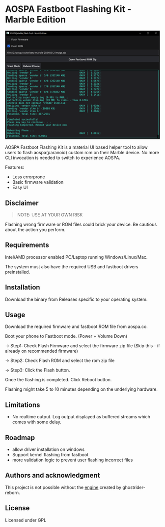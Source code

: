 # AOSPA Fastboot Flashing Kit - Marble Edition

<img src="tool.png" alt="Image" width="640px">


AOSPA Fastboot Flashing Kit is a material UI based helper tool to allow users to flash aospa(paranoid) custom rom on their Marble device. No more CLI invocation is needed to switch to experience AOSPA.

Features:
- Less errorprone
- Basic firmware validation
- Easy UI

## Disclaimer

> NOTE: USE AT YOUR OWN RISK <br>

Flashing wrong firmware or ROM files could brick your device. Be cautious about the action you perform.

## Requirements

Intel/AMD processor enabled PC/Laptop running Windows/Linux/Mac. 

The system must also have the required USB and fastboot drivers preinstalled.

## Installation
Download the binary from Releases specific to your operating system. 

## Usage
Download the required firmware and fastboot ROM file from aospa.co. 

Boot your phone to Fastboot mode. (Power + Volume Down)

&#8594; Step1: Check Flash Firmware and select the firmware zip file (Skip this - if already on recommended firmware)

&#8594; Step2: Check Flash ROM and select the rom zip file

&#8594; Step3: Click the Flash button.

Once the  flashing is completed. Click Reboot button.

Flashing might take 5 to 10 minutes depending on the underlying hardware.

## Limitations
- No realtime output. Log output displayed as buffered streams which comes with some delay.

## Roadmap
- allow driver installation on windows
- Support kernel flashing from fastboot
- more validation logic to prevent user flashing incorrect files

## Authors and acknowledgment
This project is not possible without the [engine](https://github.com/ghostrider-reborn/aospa-flashing-kit) created by ghostrider-reborn.

## License
Licensed under GPL